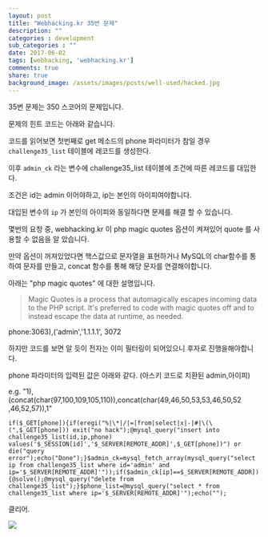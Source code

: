 ```yaml
---
layout: post
title: "Webhacking.kr 35번 문제"
description: ""
categories : development
sub_categories : ""
date: 2017-06-02
tags: [webhacking, 'webhacking.kr']
comments: true
share: true
background_image: /assets/images/posts/well-used/hacked.jpg
---
```


35번 문제는 350 스코어의 문제입니다.

  

문제의 힌트 코드는 아래와 같습니다.

코드를 읽어보면 첫번째로 get 메소드의 phone 파라미터가 참일 경우 `challenge35_list` 테이블에 레코드를 생성한다.

이후 `admin_ck` 라는 변수에 challenge35_list 테이블에 조건에 따른 레코드를 대입한다.

조건은 id는 admin 이어야하고, ip는 본인의 아이피여야합니다.

  

대입된 변수의 `ip` 가 본인의 아이피와 동일하다면 문제를 해결 할 수 있습니다.

  

몇번의 요청 중, webhacking.kr 이 php magic quotes 옵션이 켜져있어 quote 를 사용할 수 없음을 알 았습니다.

만약 옵션이 꺼져있었다면 핵스값으로 문자열을 표현하거나 MySQL의 char함수를 통하여 문자를 만들고, concat 함수를 통해 해당
문자를 연결해야합니다.

  

아래는 "php magic quotes" 에 대한 설명입니다.

  

> Magic Quotes is a process that automagically escapes incoming data to the
PHP script. It's preferred to code with magic quotes off and to instead escape
the data at runtime, as needed.

  

phone:3063),('admin','1.1.1.1', 3072

  

하지만 코드를 보면 알 듯이 전자는 이미 필터링이 되어있으니 후자로 진행을해야합니다.

  

phone 파라미터의 입력된 값은 아래와 같다. (아스키 코드로 치환된 admin,아이피)

e.g. "1),(concat(char(97,100,109,105,110)),concat(char(49,46,50,53,53,46,50,52
,46,52,57)),1"

  

    if($_GET[phone]){if(eregi("%|\*|/|=|from|select|x|-|#|\(\(",$_GET[phone])) exit("no hack");@mysql_query("insert into challenge35_list(id,ip,phone) values('$_SESSION[id]','$_SERVER[REMOTE_ADDR]',$_GET[phone])") or die("query error");echo("Done");}$admin_ck=mysql_fetch_array(mysql_query("select ip from challenge35_list where id='admin' and ip='$_SERVER[REMOTE_ADDR]'"));if($admin_ck[ip]==$_SERVER[REMOTE_ADDR]){@solve();@mysql_query("delete from challenge35_list");}$phone_list=@mysql_query("select * from challenge35_list where ip='$_SERVER[REMOTE_ADDR]'");echo("");

  

클리어.

  

![](/assets/images/posts/759/2713533A59311AFC3859B3.JPEG)

  

  

